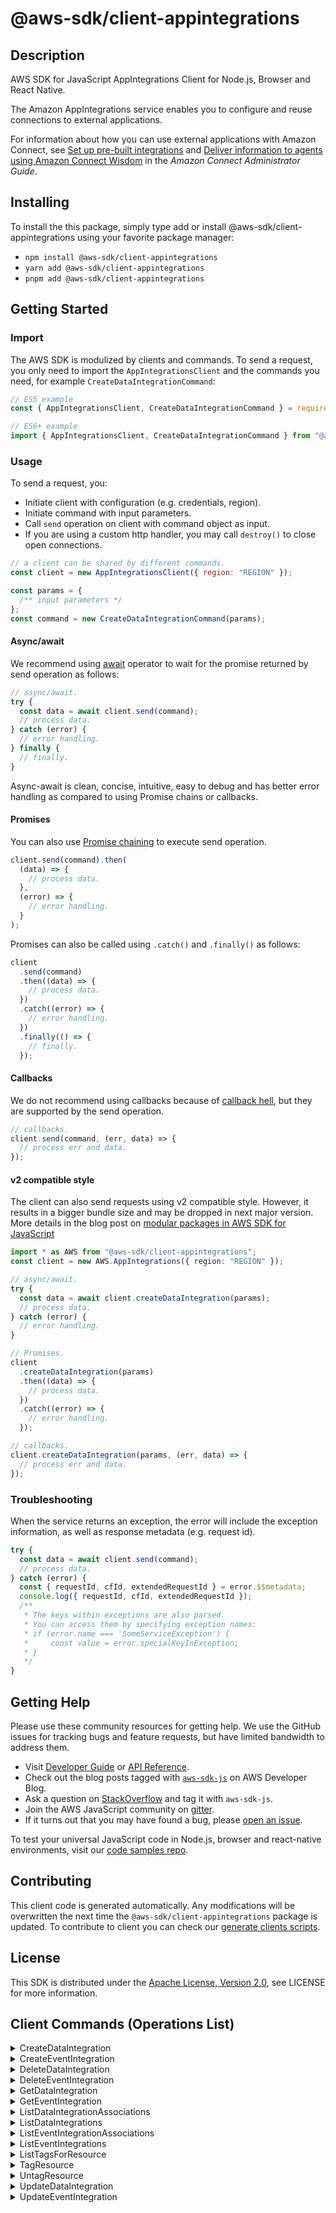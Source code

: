 <!-- generated file, do not edit directly -->

# @aws-sdk/client-appintegrations

## Description

AWS SDK for JavaScript AppIntegrations Client for Node.js, Browser and React Native.

<p>The Amazon AppIntegrations service enables you to configure and reuse connections to external
applications.</p>
<p>For information about how you can use external applications with Amazon Connect, see
<a href="https://docs.aws.amazon.com/connect/latest/adminguide/crm.html">Set up pre-built
integrations</a> and <a href="https://docs.aws.amazon.com/connect/latest/adminguide/amazon-connect-wisdom.html">Deliver information to agents
using Amazon Connect Wisdom</a> in the <i>Amazon Connect Administrator
Guide</i>.</p>

## Installing

To install the this package, simply type add or install @aws-sdk/client-appintegrations
using your favorite package manager:

- `npm install @aws-sdk/client-appintegrations`
- `yarn add @aws-sdk/client-appintegrations`
- `pnpm add @aws-sdk/client-appintegrations`

## Getting Started

### Import

The AWS SDK is modulized by clients and commands.
To send a request, you only need to import the `AppIntegrationsClient` and
the commands you need, for example `CreateDataIntegrationCommand`:

```js
// ES5 example
const { AppIntegrationsClient, CreateDataIntegrationCommand } = require("@aws-sdk/client-appintegrations");
```

```ts
// ES6+ example
import { AppIntegrationsClient, CreateDataIntegrationCommand } from "@aws-sdk/client-appintegrations";
```

### Usage

To send a request, you:

- Initiate client with configuration (e.g. credentials, region).
- Initiate command with input parameters.
- Call `send` operation on client with command object as input.
- If you are using a custom http handler, you may call `destroy()` to close open connections.

```js
// a client can be shared by different commands.
const client = new AppIntegrationsClient({ region: "REGION" });

const params = {
  /** input parameters */
};
const command = new CreateDataIntegrationCommand(params);
```

#### Async/await

We recommend using [await](https://developer.mozilla.org/en-US/docs/Web/JavaScript/Reference/Operators/await)
operator to wait for the promise returned by send operation as follows:

```js
// async/await.
try {
  const data = await client.send(command);
  // process data.
} catch (error) {
  // error handling.
} finally {
  // finally.
}
```

Async-await is clean, concise, intuitive, easy to debug and has better error handling
as compared to using Promise chains or callbacks.

#### Promises

You can also use [Promise chaining](https://developer.mozilla.org/en-US/docs/Web/JavaScript/Guide/Using_promises#chaining)
to execute send operation.

```js
client.send(command).then(
  (data) => {
    // process data.
  },
  (error) => {
    // error handling.
  }
);
```

Promises can also be called using `.catch()` and `.finally()` as follows:

```js
client
  .send(command)
  .then((data) => {
    // process data.
  })
  .catch((error) => {
    // error handling.
  })
  .finally(() => {
    // finally.
  });
```

#### Callbacks

We do not recommend using callbacks because of [callback hell](http://callbackhell.com/),
but they are supported by the send operation.

```js
// callbacks.
client.send(command, (err, data) => {
  // process err and data.
});
```

#### v2 compatible style

The client can also send requests using v2 compatible style.
However, it results in a bigger bundle size and may be dropped in next major version. More details in the blog post
on [modular packages in AWS SDK for JavaScript](https://aws.amazon.com/blogs/developer/modular-packages-in-aws-sdk-for-javascript/)

```ts
import * as AWS from "@aws-sdk/client-appintegrations";
const client = new AWS.AppIntegrations({ region: "REGION" });

// async/await.
try {
  const data = await client.createDataIntegration(params);
  // process data.
} catch (error) {
  // error handling.
}

// Promises.
client
  .createDataIntegration(params)
  .then((data) => {
    // process data.
  })
  .catch((error) => {
    // error handling.
  });

// callbacks.
client.createDataIntegration(params, (err, data) => {
  // process err and data.
});
```

### Troubleshooting

When the service returns an exception, the error will include the exception information,
as well as response metadata (e.g. request id).

```js
try {
  const data = await client.send(command);
  // process data.
} catch (error) {
  const { requestId, cfId, extendedRequestId } = error.$$metadata;
  console.log({ requestId, cfId, extendedRequestId });
  /**
   * The keys within exceptions are also parsed.
   * You can access them by specifying exception names:
   * if (error.name === 'SomeServiceException') {
   *     const value = error.specialKeyInException;
   * }
   */
}
```

## Getting Help

Please use these community resources for getting help.
We use the GitHub issues for tracking bugs and feature requests, but have limited bandwidth to address them.

- Visit [Developer Guide](https://docs.aws.amazon.com/sdk-for-javascript/v3/developer-guide/welcome.html)
  or [API Reference](https://docs.aws.amazon.com/AWSJavaScriptSDK/v3/latest/index.html).
- Check out the blog posts tagged with [`aws-sdk-js`](https://aws.amazon.com/blogs/developer/tag/aws-sdk-js/)
  on AWS Developer Blog.
- Ask a question on [StackOverflow](https://stackoverflow.com/questions/tagged/aws-sdk-js) and tag it with `aws-sdk-js`.
- Join the AWS JavaScript community on [gitter](https://gitter.im/aws/aws-sdk-js-v3).
- If it turns out that you may have found a bug, please [open an issue](https://github.com/aws/aws-sdk-js-v3/issues/new/choose).

To test your universal JavaScript code in Node.js, browser and react-native environments,
visit our [code samples repo](https://github.com/aws-samples/aws-sdk-js-tests).

## Contributing

This client code is generated automatically. Any modifications will be overwritten the next time the `@aws-sdk/client-appintegrations` package is updated.
To contribute to client you can check our [generate clients scripts](https://github.com/aws/aws-sdk-js-v3/tree/main/scripts/generate-clients).

## License

This SDK is distributed under the
[Apache License, Version 2.0](http://www.apache.org/licenses/LICENSE-2.0),
see LICENSE for more information.

## Client Commands (Operations List)

<details>
<summary>
CreateDataIntegration
</summary>

[Command API Reference](https://docs.aws.amazon.com/AWSJavaScriptSDK/v3/latest/clients/client-appintegrations/classes/createdataintegrationcommand.html) / [Input](https://docs.aws.amazon.com/AWSJavaScriptSDK/v3/latest/clients/client-appintegrations/interfaces/createdataintegrationcommandinput.html) / [Output](https://docs.aws.amazon.com/AWSJavaScriptSDK/v3/latest/clients/client-appintegrations/interfaces/createdataintegrationcommandoutput.html)

</details>
<details>
<summary>
CreateEventIntegration
</summary>

[Command API Reference](https://docs.aws.amazon.com/AWSJavaScriptSDK/v3/latest/clients/client-appintegrations/classes/createeventintegrationcommand.html) / [Input](https://docs.aws.amazon.com/AWSJavaScriptSDK/v3/latest/clients/client-appintegrations/interfaces/createeventintegrationcommandinput.html) / [Output](https://docs.aws.amazon.com/AWSJavaScriptSDK/v3/latest/clients/client-appintegrations/interfaces/createeventintegrationcommandoutput.html)

</details>
<details>
<summary>
DeleteDataIntegration
</summary>

[Command API Reference](https://docs.aws.amazon.com/AWSJavaScriptSDK/v3/latest/clients/client-appintegrations/classes/deletedataintegrationcommand.html) / [Input](https://docs.aws.amazon.com/AWSJavaScriptSDK/v3/latest/clients/client-appintegrations/interfaces/deletedataintegrationcommandinput.html) / [Output](https://docs.aws.amazon.com/AWSJavaScriptSDK/v3/latest/clients/client-appintegrations/interfaces/deletedataintegrationcommandoutput.html)

</details>
<details>
<summary>
DeleteEventIntegration
</summary>

[Command API Reference](https://docs.aws.amazon.com/AWSJavaScriptSDK/v3/latest/clients/client-appintegrations/classes/deleteeventintegrationcommand.html) / [Input](https://docs.aws.amazon.com/AWSJavaScriptSDK/v3/latest/clients/client-appintegrations/interfaces/deleteeventintegrationcommandinput.html) / [Output](https://docs.aws.amazon.com/AWSJavaScriptSDK/v3/latest/clients/client-appintegrations/interfaces/deleteeventintegrationcommandoutput.html)

</details>
<details>
<summary>
GetDataIntegration
</summary>

[Command API Reference](https://docs.aws.amazon.com/AWSJavaScriptSDK/v3/latest/clients/client-appintegrations/classes/getdataintegrationcommand.html) / [Input](https://docs.aws.amazon.com/AWSJavaScriptSDK/v3/latest/clients/client-appintegrations/interfaces/getdataintegrationcommandinput.html) / [Output](https://docs.aws.amazon.com/AWSJavaScriptSDK/v3/latest/clients/client-appintegrations/interfaces/getdataintegrationcommandoutput.html)

</details>
<details>
<summary>
GetEventIntegration
</summary>

[Command API Reference](https://docs.aws.amazon.com/AWSJavaScriptSDK/v3/latest/clients/client-appintegrations/classes/geteventintegrationcommand.html) / [Input](https://docs.aws.amazon.com/AWSJavaScriptSDK/v3/latest/clients/client-appintegrations/interfaces/geteventintegrationcommandinput.html) / [Output](https://docs.aws.amazon.com/AWSJavaScriptSDK/v3/latest/clients/client-appintegrations/interfaces/geteventintegrationcommandoutput.html)

</details>
<details>
<summary>
ListDataIntegrationAssociations
</summary>

[Command API Reference](https://docs.aws.amazon.com/AWSJavaScriptSDK/v3/latest/clients/client-appintegrations/classes/listdataintegrationassociationscommand.html) / [Input](https://docs.aws.amazon.com/AWSJavaScriptSDK/v3/latest/clients/client-appintegrations/interfaces/listdataintegrationassociationscommandinput.html) / [Output](https://docs.aws.amazon.com/AWSJavaScriptSDK/v3/latest/clients/client-appintegrations/interfaces/listdataintegrationassociationscommandoutput.html)

</details>
<details>
<summary>
ListDataIntegrations
</summary>

[Command API Reference](https://docs.aws.amazon.com/AWSJavaScriptSDK/v3/latest/clients/client-appintegrations/classes/listdataintegrationscommand.html) / [Input](https://docs.aws.amazon.com/AWSJavaScriptSDK/v3/latest/clients/client-appintegrations/interfaces/listdataintegrationscommandinput.html) / [Output](https://docs.aws.amazon.com/AWSJavaScriptSDK/v3/latest/clients/client-appintegrations/interfaces/listdataintegrationscommandoutput.html)

</details>
<details>
<summary>
ListEventIntegrationAssociations
</summary>

[Command API Reference](https://docs.aws.amazon.com/AWSJavaScriptSDK/v3/latest/clients/client-appintegrations/classes/listeventintegrationassociationscommand.html) / [Input](https://docs.aws.amazon.com/AWSJavaScriptSDK/v3/latest/clients/client-appintegrations/interfaces/listeventintegrationassociationscommandinput.html) / [Output](https://docs.aws.amazon.com/AWSJavaScriptSDK/v3/latest/clients/client-appintegrations/interfaces/listeventintegrationassociationscommandoutput.html)

</details>
<details>
<summary>
ListEventIntegrations
</summary>

[Command API Reference](https://docs.aws.amazon.com/AWSJavaScriptSDK/v3/latest/clients/client-appintegrations/classes/listeventintegrationscommand.html) / [Input](https://docs.aws.amazon.com/AWSJavaScriptSDK/v3/latest/clients/client-appintegrations/interfaces/listeventintegrationscommandinput.html) / [Output](https://docs.aws.amazon.com/AWSJavaScriptSDK/v3/latest/clients/client-appintegrations/interfaces/listeventintegrationscommandoutput.html)

</details>
<details>
<summary>
ListTagsForResource
</summary>

[Command API Reference](https://docs.aws.amazon.com/AWSJavaScriptSDK/v3/latest/clients/client-appintegrations/classes/listtagsforresourcecommand.html) / [Input](https://docs.aws.amazon.com/AWSJavaScriptSDK/v3/latest/clients/client-appintegrations/interfaces/listtagsforresourcecommandinput.html) / [Output](https://docs.aws.amazon.com/AWSJavaScriptSDK/v3/latest/clients/client-appintegrations/interfaces/listtagsforresourcecommandoutput.html)

</details>
<details>
<summary>
TagResource
</summary>

[Command API Reference](https://docs.aws.amazon.com/AWSJavaScriptSDK/v3/latest/clients/client-appintegrations/classes/tagresourcecommand.html) / [Input](https://docs.aws.amazon.com/AWSJavaScriptSDK/v3/latest/clients/client-appintegrations/interfaces/tagresourcecommandinput.html) / [Output](https://docs.aws.amazon.com/AWSJavaScriptSDK/v3/latest/clients/client-appintegrations/interfaces/tagresourcecommandoutput.html)

</details>
<details>
<summary>
UntagResource
</summary>

[Command API Reference](https://docs.aws.amazon.com/AWSJavaScriptSDK/v3/latest/clients/client-appintegrations/classes/untagresourcecommand.html) / [Input](https://docs.aws.amazon.com/AWSJavaScriptSDK/v3/latest/clients/client-appintegrations/interfaces/untagresourcecommandinput.html) / [Output](https://docs.aws.amazon.com/AWSJavaScriptSDK/v3/latest/clients/client-appintegrations/interfaces/untagresourcecommandoutput.html)

</details>
<details>
<summary>
UpdateDataIntegration
</summary>

[Command API Reference](https://docs.aws.amazon.com/AWSJavaScriptSDK/v3/latest/clients/client-appintegrations/classes/updatedataintegrationcommand.html) / [Input](https://docs.aws.amazon.com/AWSJavaScriptSDK/v3/latest/clients/client-appintegrations/interfaces/updatedataintegrationcommandinput.html) / [Output](https://docs.aws.amazon.com/AWSJavaScriptSDK/v3/latest/clients/client-appintegrations/interfaces/updatedataintegrationcommandoutput.html)

</details>
<details>
<summary>
UpdateEventIntegration
</summary>

[Command API Reference](https://docs.aws.amazon.com/AWSJavaScriptSDK/v3/latest/clients/client-appintegrations/classes/updateeventintegrationcommand.html) / [Input](https://docs.aws.amazon.com/AWSJavaScriptSDK/v3/latest/clients/client-appintegrations/interfaces/updateeventintegrationcommandinput.html) / [Output](https://docs.aws.amazon.com/AWSJavaScriptSDK/v3/latest/clients/client-appintegrations/interfaces/updateeventintegrationcommandoutput.html)

</details>
